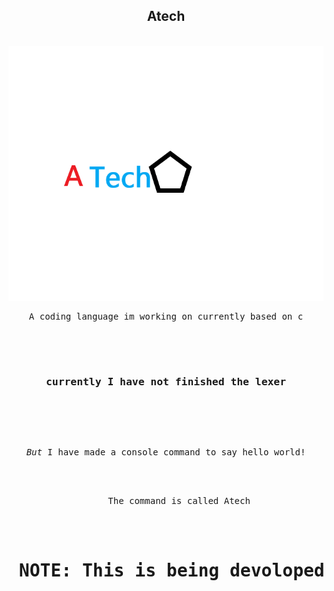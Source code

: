 <h2 align="center"> Atech </h2>

<br>

<div align="center">
  <img src="https://github.com/wijiler/Atech/blob/Logo/Atech_Logo.png" alt="Logo didnt load :/"/>
</div>
<pre align="center">
A coding language im working on currently based on c

<br>

<h3> currently I have not finished the lexer </h3>
<br>

*But* I have made a console command to say hello world!
  <div>
     The command is called Atech
  </div>
  <h1> NOTE: This is being devoloped in linux and I dont know if it works on windows or mac</h1>
</pre>
<!-- say hi to atech -->

